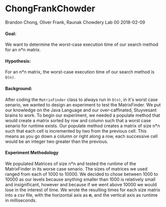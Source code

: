 # ChongFrankChowder
Brandon Chong, Oliver Frank, Raunak Chowdery
Lab 00
2018-02-09

#### Goal:
We want to determine the worst-case execution time of our search method for an n*n matrix.

#### Hypothesis:
For an n\*n matrix, the worst-case execution time of our search method is `O(n)`.

#### Background:
After coding the `MatrixFinder` class to always run in `O(n)`, in it's worst case senario, we wanted to design an experiment to test the MatrixFinder. We put our knowledge on the Java Language and our over-caffinated, Stuyvesant brains to work. To begin our experiment, we needed a populate method that would create a matrix sorted by row and column such that a worst case senario for runtime exists. Our populate method creates a matrix of size n\*n such that each cell is incremented by two from the previous cell. This means as you go down a column or right along a row, each successive cell would be an integer two greater than the previous.

#### Experiment Methodology
We populated Matrices of size n\*n and tested the runtime of the MatrixFinder in its worse case senario. The sizes of matrices we used ranged from each of 1000 to 10000. We decided to chose between 1000 to 10000 as our levels because anything smaller than 1000 is relatively small and insignificant, however and because if we went above 10000 we would lose in the interest of time. We wrote the resulting times for each size matrix into a csv file, with the horizontal axis as **n**, and the vertical axis as runtime in milliseconds. 

